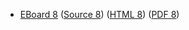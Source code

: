 * [EBoard 8](../eboards/eboard.08.html)
  ([Source 8](../eboards/eboard.08.md))
  ([HTML 8](../eboards/eboard.08.html))
  ([PDF 8](../eboards/eboard.08.pdf))
        

